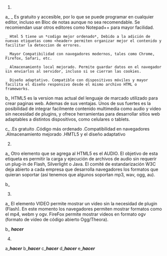 1.
a_
    _ Es gratuito y accesible, por lo que se puede programar en cualquier editor, incluso en Bloc de notas aunque no sea recomendable. Se recomiendan usar otros editores como Notepad++ para mayor facilidad.

    _ Html 5 tiene un *codigo mejor ordenado*, Debido a la adición de nuevas etiquetas como <header> permiten organizar mejor el contenido y facilitar la deteccion de errores.

    _ Mayor Compatibilidad con navegadores modernos, tales como Chrome, Firefox, Safari, etc.

    _ Almacenamiento local mejorado. Permite guardar datos en el navegador sin enviarlos al servidor, incluso si se cierran las cookies.

    _ Diseño adaptativo. Compatible con dispositivos móviles y mayor facilita el diseño responsivo desde el mismo archivo HTML o frameworks.

b_
    HTML5 es la version mas actual del lenguaje de marcado utilizado para crear paginas web. Ademas de sus ventajas. Unos de sus fuertes es la posibilidad de integrar facilmente contenido multimedia como audio y video sin necesidad de plugins, y ofrece herramientas para desarrollar sitios web adaptables a distintos dispositivos, como celulares o tablets. 

c_ 
    .Es gratuito
    .Código más ordenado
    .Compatibilidad en navegadores
    .Almacenamiento mejorado
    .HMTL5 y el diseño adaptativo


2.
a_ 
    Otro elemento que se agrega al HTML5 es el AUDIO. El objetivo de esta etiqueta es permitir la carga y ejecución de archivos de audio sin requerir un plug-in de Flash, 
    Silverlight o Java. El comité de estandarización W3C deja abierto a cada empresa que desarrolla navegadores los formatos que quieran soportar (así tenemos que algunos soportan 
    mp3, wav, ogg, au).

b_ 
<!--<audio controls>
  <source src="https://html5tutorial.info/media/vincent.ogg" type="audio/mpeg">
</audio>-->



3.
a_ 
    El elemento VIDEO permite mostrar un video sin la necesidad de plugin (Flash). En este momento los navegadores permiten mostrar formatos como el mp4, webm y ogv. 
    FireFox permite mostrar videos en formato ogv (formato de vídeo de código abierto Ogg/Theora).  

b_ ***************************hacer***************************


4.
a_***************************hacer***************************
b_***************************hacer***************************
c_***************************hacer***************************
d_***************************hacer***************************
e_***************************hacer***************************